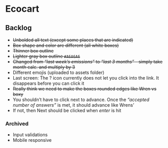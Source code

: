# Ecocart

## Backlog

- ~~Unbolded all text (except some places that are indicated)~~
- ~~Box shape and color are different (all white boxes)~~
- ~~Thinner box outline~~
- ~~Lighter gray box outline `#A6A6A6`~~
- ~~Changed from _“last week’s emissions”_ to _“last 3 months”_ - simply take month calc. and multiply by 3~~
- Different emojis (uploaded to assets folder)
- Last screen: The ? icon currently does not let you click into the link. It disappears before you can click it
- ~~Really think we need to make the boxes rounded edges like Wren vs boxy~~
- You shouldn’t have to click next to advance. Once the _“accepted number of answers”_ is met, it should advance like Wrens’
- If not, then Next should be clicked when _enter_ is hit

### Archived

- Input validations
- Mobile responsive